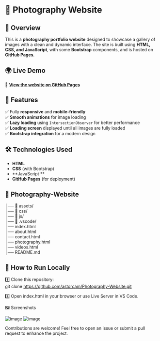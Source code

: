 # 📸 Photography Website

## 🌟 Overview  
This is a **photography portfolio website** designed to showcase a gallery of images with a clean and dynamic interface. The site is built using **HTML, CSS, and JavaScript**, with some **Bootstrap** components, and is hosted on **GitHub Pages**.  

## 🌍 Live Demo  
🔗 **[View the website on GitHub Pages](https://astorcam.github.io/Photography-Website/)**  

## 🚀 Features  
✅ Fully **responsive** and **mobile-friendly**  
✅ **Smooth animations** for image loading  
✅ **Lazy loading** using `IntersectionObserver` for better performance  
✅ **Loading screen** displayed until all images are fully loaded  
✅ **Bootstrap integration** for a modern design  

## 🛠️ Technologies Used  
- **HTML**  
- **CSS** (with Bootstrap)  
- **JavaScript **  
- **GitHub Pages** (for deployment)  

## 📂 Photography-Website  
│── 📂 assets/       
│── 📂 css/            
│── 📂 js/           
│── 📂 .vscode/      
│── index.html         
│── about.html        
│── contact.html      
│── photography.html  
│── videos.html      
│── README.md         


## 🚀 How to Run Locally  
1️⃣ Clone this repository:  
git clone https://github.com/astorcam/Photography-Website.git

2️⃣ Open index.html in your browser or use Live Server in VS Code.

🖼️ Screenshots

![image](https://github.com/user-attachments/assets/d85b6152-a8c0-470f-9a84-30cea1b3b364)
![image](https://github.com/user-attachments/assets/e3a975d3-94d5-432d-a4e2-1f7cefa1d9ca)



Contributions are welcome! Feel free to open an issue or submit a pull request to enhance the project.



